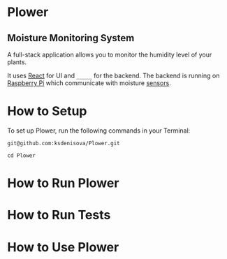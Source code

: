 # Plower
## Moisture Monitoring System

A full-stack application allows you to monitor the humidity level of your plants.

It uses [React](https://reactjs.org) for UI and `_____` for the backend. The backend is running on [Raspberry Pi](https://www.raspberrypi.org) which communicate with moisture [sensors]().

# How to Setup

To set up Plower, run the following commands in your Terminal:

`git@github.com:ksdenisova/Plower.git`

`cd Plower`

# How to Run Plower


# How to Run Tests


# How to Use Plower
